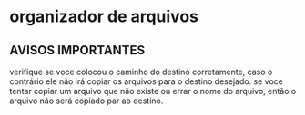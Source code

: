 # organizador de arquivos
## AVISOS IMPORTANTES
verifique se voce colocou o caminho do destino corretamente, caso o contrário ele não irá copiar os arquivos para o destino desejado. 
se voce tentar copiar um arquivo que não existe ou errar o nome do arquivo, então o arquivo não será copiado par ao destino.
